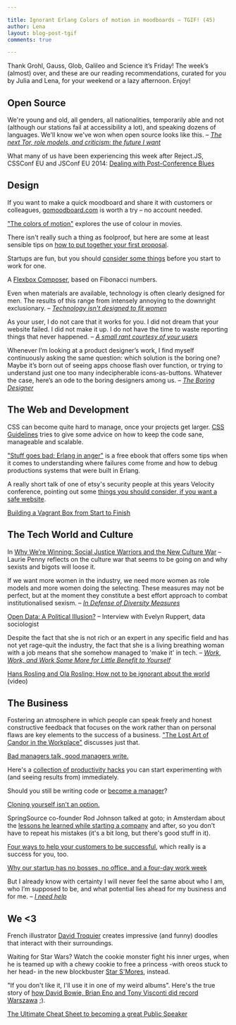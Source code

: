 ```yaml
---

title: Ignorant Erlang Colors of motion in moodboards – TGIF! (45)
author: Lena
layout: blog-post-tgif
comments: true

---
```


Thank Grohl, Gauss, Glob, Galileo and Science it’s Friday! The week’s (almost) over, and these are our reading recommendations, curated for you by Julia and Lena, for your weekend or a lazy afternoon. Enjoy!


## Open Source
>
We're young and old, all genders, all nationalities, temporarily able and not (although our stations fail at accessibility a lot), and speaking dozens of languages. We'll know we've won when open source looks like this. –
<cite><a href="http://www.harihareswara.net/sumana/2014/09/15/0">The next Tor, role models, and criticism: the future I want</a></cite>

What many of us have been experiencing this week after Reject.JS, CSSConf EU and JSConf EU 2014: <a href="https://the-pastry-box-project.net/wayne-thume/2014-september-14">Dealing with Post-Conference Blues</a>


## Design
If you want to make a quick moodboard and share it with customers or colleagues, <a href="http://www.gomoodboard.com/">gomoodboard.com</a> is worth a try – no account needed.

<a href="http://thecolorsofmotion.com/films">"The colors of motion"</a> explores the use of colour in movies.

There isn't really such a thing as foolproof, but here are some at least sensible tips on <a href="http://www.wearebranch.com/its-time-to-put-together-your-first-proposal-5-foolproof-tips-to-help-you-win-the-job/">how to put together your first proposal</a>.

Startups are fun, but you should <a href="http://www.webdesignerdepot.com/2014/08/5-things-to-consider-before-saying-yes-to-a-startup/">consider some things</a> before you start to work for one.

A <a href="http://maxsteenbergen.com/fibonacci/">Flexbox Composer</a>, based on Fibonacci numbers.

>
Even when materials are available, technology is often clearly designed for men. The results of this range from intensely annoying to the downright exclusionary. –
<cite><a href="http://motherboard.vice.com/read/technology-isnt-designed-to-fit-women">Technology isn't designed to fit women</a></cite>

>
As your user, I do not care that it works for you. I did not dream that your website failed. I did not make it up. I do not have the time to waste reporting things that never happened. –
<cite><a href="https://the-pastry-box-project.net/anne-gibson/2014-september-16">A small rant courtesy of your users</a></cite>

>
Whenever I’m looking at a product designer’s work, I find myself continuously asking the same question: which solution is the boring one? Maybe it’s born out of seeing apps choose flash over function, or trying to understand just one too many indecipherable icons-as-buttons. Whatever the case, here’s an ode to the boring designers among us. –
<cite><a href="http://blog.capwatkins.com/the-boring-designer">The Boring Designer</a></cite>


## The Web and Development
CSS can become quite hard to manage, once your projects get larger. <a href="http://cssguidelin.es/">CSS Guidelines</a> tries to give some advice on how to keep the code sane, manageable and scalable.

<a href="http://www.erlang-in-anger.com/">"Stuff goes bad: Erlang in anger"</a> is a free ebook that offers some tips when it comes to understanding where failures come frome and how to debug productions systems that were built in Erlang.

A really short talk of one of etsy's security people at this years Velocity conference, pointing out some <a href="http://www.youtube.com/watch?v=8GMIm_Pcxuw">things you should consider, if you want a safe website</a>.

<a href="https://blog.engineyard.com/2014/building-a-vagrant-box">Building a Vagrant Box from Start to Finish</a>


## The Tech World and Culture
In <a href="http://laurie-penny.com/why-were-winning-social-justice-warriors-and-the-new-culture-war/">Why We’re Winning: Social Justice Warriors and the New Culture War</a> – Laurie Penny reflects on the culture war that seems to be going on and why sexists and bigots will loose it.

>
If we want more women in the industry, we need more women as role models and more women doing the selecting. These measures may not be perfect, but at the moment they constitute a best effort approach to combat institutionalised sexism. –
<cite><a href="https://medium.com/the-microchicks/in-defence-of-diversity-measures-48e4702b1dbd">In Defense of Diversity Measures</a></cite>

<a href="https://www.mysciencework.com/news/11532/open-data-a-political-illusion">Open Data: A Political Illusion?</a> – Interview with Evelyn Ruppert, data sociologist

>
Despite the fact that she is not rich or an expert in any specific field and has not yet rage-quit the industry, the fact that she is a living breathing woman with a job means that she somehow managed to 'make it' in tech. –
<cite><a href="https://medium.com/cool-code-pal/work-work-and-work-some-more-for-little-benefit-to-yourself-7f30e7757d14">Work, Work, and Work Some More for Little Benefit to Yourself</a></cite>

<a href="https://www.youtube.com/watch?v=Sm5xF-UYgdg">Hans Rosling and Ola Rosling: How not to be ignorant about the world</a> (video)


## The Business
Fostering an atmosphere in which people can speak freely and honest constructive feedback that focuses on the work rather than on personal flaws are key elements to the success of a business. <a href="http://www.helpscout.net/blog/candor-in-workplace/">"The Lost Art of Candor in the Workplace"</a> discusses just that.

<a href="http://blog.idonethis.com/managers-write/">Bad managers talk, good managers write.</a>

Here's a <a href="http://www.inc.com/jayson-demers/15-instant-productivity-hacks-every-professional-needs-to-know.html">collection of productivity hacks</a> you can start experimenting with (and seeing results from) immediately.

Should you still be writing code or <a href="https://medium.com/code-to-craft/when-do-you-decide-to-become-a-manager-from-a-programmer-6d52d14a6860">become a manager</a>?

<a href="http://www.youtube.com/watch?v=jGPrU15GuSw">Cloning yourself isn't an option.</a>

SpringSource co-founder Rod Johnson talked at goto; in Amsterdam about the <a href="https://www.youtube.com/watch?v=cZHZm8JgTBk">lessons he learned while starting a company</a> and after, so you don't have to repeat his mistakes (it's a bit long, but there's good stuff in it).

<a href="http://mashable.com/2014/09/17/customer-service-success/">Four ways to help your customers to be successful</a>, which really is a success for you, too.

<a href="http://qz.com/260846/why-our-startup-has-no-bosses-no-office-and-a-four-day-work-week/">Why our startup has no bosses, no office, and a four-day work week</a>

>
But I already know with certainty I will never feel the same about who I am, who I’m supposed to be, and what potential lies ahead for my business and for me. –
<cite><a href="https://the-pastry-box-project.net/whitney-hess/2014-september-10">I need help</a></cite>


## We <3

French illustrator <a href="http://www.boredpanda.com/interactive-doodles-sketches-troqman/">David Troquier</a> creates impressive (and funny) doodles that interact with their surroundings.

Waiting for Star Wars? Watch the cookie monster fight his inner urges, when he is teamed up with a chewy cookie to free a princess -with oreos stuck to her head- in the new blockbuster <a href="http://www.youtube.com/watch?v=j-LfQCPJJkY">Star S'Mores</a>, instead.


"If you don't like it, I'll use it in one of my weird albums". Here's the true story of <a href="http://www.youtube.com/watch?v=FODvjYoVEi8">how David Bowie, Brian Eno and Tony Visconti did record Warszawa</a> ;).

<a href="http://www.makeuseof.com/tag/ultimate-cheat-sheet-becoming-great-public-speaker/">The Ultimate Cheat Sheet to becoming a great Public Speaker</a>

